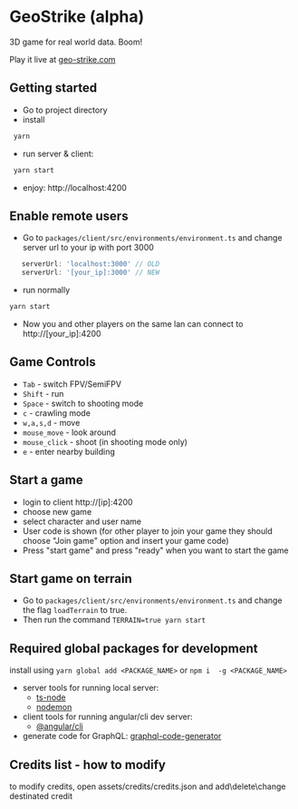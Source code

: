# GeoStrike (alpha)

 3D game for real world data. Boom!
 
 Play it live at [geo-strike.com](http://geo-strike.com/)
 
 ## Getting started
 * Go to project directory
 * install
 ```bash
  yarn
 ```
 * run server & client:
 ```bash
  yarn start
 ```
 * enjoy: http://localhost:4200
 
 ## Enable remote users
 * Go to `packages/client/src/environments/environment.ts` and change server url to your ip with port 3000
 ```typescript
    serverUrl: 'localhost:3000' // OLD
    serverUrl: '[your_ip]:3000' // NEW
 ```
 * run normally
 ```bash
 yarn start
 ```

 * Now you and other players on the same lan can connect to http://[your_ip]:4200
 
 ## Game Controls
 * `Tab` - switch FPV/SemiFPV
 * `Shift` - run
 * `Space` - switch to shooting mode
 * `c` - crawling mode
 * `w,a,s,d` - move
 * `mouse_move` - look around
 * `mouse_click` - shoot (in shooting mode only)
 * `e` - enter nearby building
 
## Start a game
 * login to client http://[ip]:4200
 * choose new game
 * select character and user name
 * User code is shown (for other player to join your game they should choose "Join game" option and insert your game code)
 * Press "start game" and press "ready" when you want to start the game

## Start game on terrain
- Go to `packages/client/src/environments/environment.ts` and change the flag `loadTerrain` to true.
- Then run the command `TERRAIN=true yarn start`

## Required global packages for development
 install using `yarn global add <PACKAGE_NAME>` or `npm i  -g <PACKAGE_NAME>` 
 - server tools for running  local server:
    - [ts-node](https://github.com/TypeStrong/ts-node)
    - [nodemon](https://github.com/remy/nodemon)
 - client tools for running  angular/cli dev server:
    - [@angular/cli](https://github.com/angular/angular-cli)
 - generate code for GraphQL: [graphql-code-generator](https://github.com/dotansimha/graphql-code-generator)

## Credits list - how to modify
  to modify credits, open assets/credits/credits.json and add\delete\change destinated credit